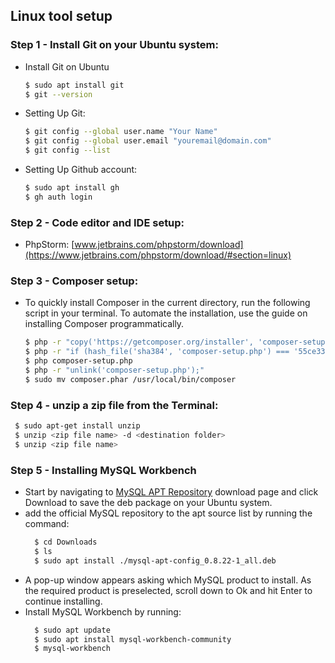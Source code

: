 ## Linux tool setup

### Step 1 - Install Git on your Ubuntu system:

- Install Git on Ubuntu
  ```bash
  $ sudo apt install git
  $ git --version
  ```
- Setting Up Git:
  ```bash
  $ git config --global user.name "Your Name"
  $ git config --global user.email "youremail@domain.com"
  $ git config --list
  ```
- Setting Up Github account:
  ```bash
  $ sudo apt install gh
  $ gh auth login
  ```

### Step 2 - Code editor and IDE setup:

- PhpStorm: [www.jetbrains.com/phpstorm/download](https://www.jetbrains.com/phpstorm/download/#section=linux)

### Step 3 - Composer setup:

- To quickly install Composer in the current directory, run the following script in your terminal. To automate the
  installation, use the guide on installing Composer programmatically.
    ```bash
    $ php -r "copy('https://getcomposer.org/installer', 'composer-setup.php');"
    $ php -r "if (hash_file('sha384', 'composer-setup.php') === '55ce33d7678c5a611085589f1f3ddf8b3c52d662cd01d4ba75c0ee0459970c2200a51f492d557530c71c15d8dba01eae') { echo 'Installer verified'; } else { echo 'Installer corrupt'; unlink('composer-setup.php'); } echo PHP_EOL;"
    $ php composer-setup.php
    $ php -r "unlink('composer-setup.php');"
    $ sudo mv composer.phar /usr/local/bin/composer
    ```

### Step 4 - unzip a zip file from the Terminal:

   ```bash
    $ sudo apt-get install unzip
    $ unzip <zip file name> -d <destination folder>
    $ unzip <zip file name>
   ```

### Step 5 - Installing MySQL Workbench

- Start by navigating to [MySQL APT Repository](https://dev.mysql.com/downloads/repo/apt/) download page and click
  Download to save the deb package on your Ubuntu system.
- add the official MySQL repository to the apt source list by running the command:
  ```bash
    $ cd Downloads
    $ ls
    $ sudo apt install ./mysql-apt-config_0.8.22-1_all.deb
   ```
- A pop-up window appears asking which MySQL product to install. As the required product is preselected, scroll down to
  Ok and hit Enter to continue installing.
- Install MySQL Workbench by running:
  ```bash
    $ sudo apt update
    $ sudo apt install mysql-workbench-community
    $ mysql-workbench
   ```